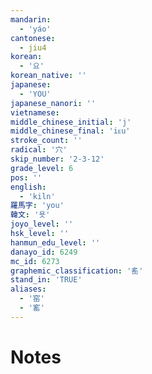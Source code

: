 ```yaml
---
mandarin:
  - 'yáo'
cantonese:
  - jiu4
korean:
  - '요'
korean_native: ''
japanese:
  - 'YOU'
japanese_nanori: ''
vietnamese:
middle_chinese_initial: 'j'
middle_chinese_final: 'iᴇu'
stroke_count: ''
radical: '穴'
skip_number: '2-3-12'
grade_level: 6
pos: ''
english:
  - 'kiln'
羅馬字: 'you'
韓文: '욧'
joyo_level: ''
hsk_level: ''
hanmun_edu_level: ''
danayo_id: 6249
mc_id: 6273
graphemic_classification: '䍃'
stand_in: 'TRUE'
aliases:
  - '窑'
  - '窰'
---
```


# Notes

